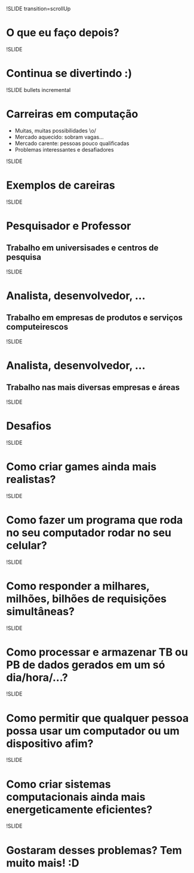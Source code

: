 !SLIDE transition=scrollUp

# O que eu faço depois? #

!SLIDE

# Continua se divertindo :) #

!SLIDE bullets incremental

# Carreiras em computação #
* Muitas, muitas possibilidades \o/
* Mercado aquecido: sobram vagas...
* Mercado carente: pessoas pouco qualificadas
* Problemas interessantes e desafiadores

!SLIDE
# Exemplos de careiras #

!SLIDE
# Pesquisador e Professor #
## Trabalho em universisades e centros de pesquisa ##

!SLIDE
# Analista, desenvolvedor, ... #
## Trabalho em empresas de produtos e serviços computeirescos ##

!SLIDE
# Analista, desenvolvedor, ... #
## Trabalho nas mais diversas empresas e áreas ##

!SLIDE
# Desafios #

!SLIDE
# Como criar games ainda mais realistas? #

!SLIDE
# Como fazer um programa que roda no seu computador rodar no seu celular? #

!SLIDE
# Como responder a milhares, milhões, bilhões de requisições simultâneas? #

!SLIDE
# Como processar e armazenar TB ou PB de dados gerados em um só dia/hora/...? #

!SLIDE
# Como permitir que qualquer pessoa possa usar um computador ou um dispositivo afim? #

!SLIDE
# Como criar sistemas computacionais ainda mais energeticamente eficientes? #

!SLIDE
# Gostaram desses problemas? Tem **muito** mais! :D #
